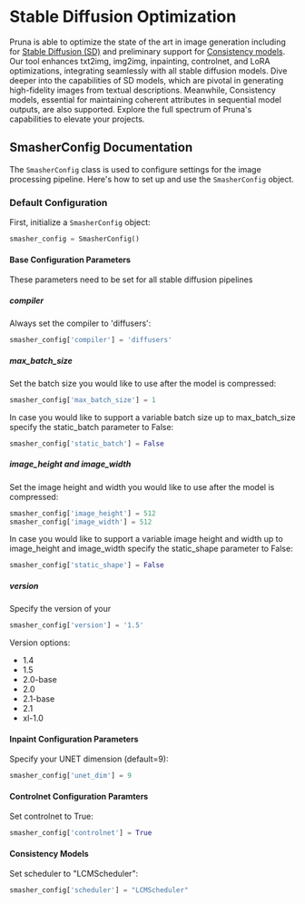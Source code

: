 # Stable Diffusion Optimization
Pruna is able to optimize the state of the art in image generation including for [Stable Diffusion (SD)](https://arxiv.org/abs/2112.10752) and preliminary support for [Consistency models](https://arxiv.org/abs/2303.01469). Our tool enhances txt2img, img2img, inpainting, controlnet, and LoRA optimizations, integrating seamlessly with all stable diffusion models. Dive deeper into the capabilities of SD models, which are pivotal in generating high-fidelity images from textual descriptions. Meanwhile, Consistency models, essential for maintaining coherent attributes in sequential model outputs, are also supported. Explore the full spectrum of Pruna's capabilities to elevate your projects.

## SmasherConfig Documentation

The `SmasherConfig` class is used to configure settings for the image processing pipeline. Here's how to set up and use the `SmasherConfig` object.

### Default Configuration

First, initialize a `SmasherConfig` object:

```python
smasher_config = SmasherConfig()
```

#### Base Configuration Parameters
These parameters need to be set for all stable diffusion pipelines
##### compiler
Always set the compiler to 'diffusers':
```python
smasher_config['compiler'] = 'diffusers'
```
##### max_batch_size
Set the batch size you would like to use after the model is compressed:
```python
smasher_config['max_batch_size'] = 1
```
In case you would like to support a variable batch size up to max_batch_size specify the static_batch parameter to False:
```python
smasher_config['static_batch'] = False
```
##### image_height and image_width
Set the image height and width you would like to use after the model is compressed:
```python
smasher_config['image_height'] = 512
smasher_config['image_width'] = 512
```
In case you would like to support a variable image height and width up to image_height and image_width specify the static_shape parameter to False:
```python
smasher_config['static_shape'] = False
```
##### version
Specify the version of your 
```python
smasher_config['version'] = '1.5'
```
Version options:
- 1.4
- 1.5
- 2.0-base
- 2.0
- 2.1-base
- 2.1
- xl-1.0

#### Inpaint Configuration Parameters
Specify your UNET dimension (default=9):
```python
smasher_config['unet_dim'] = 9
```

#### Controlnet Configuration Paramters
Set controlnet to True:
```python
smasher_config['controlnet'] = True
```

#### Consistency Models
Set scheduler to "LCMScheduler":
```python
smasher_config['scheduler'] = "LCMScheduler"
```